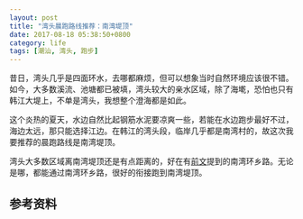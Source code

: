 ```yaml
---
layout: post
title: "湾头晨跑路线推荐：南湾堤顶"
date: 2017-08-18 05:38:50+0800
category: life
tags: [潮汕, 湾头, 跑步]
---
```


昔日，湾头几乎是四面环水，去哪都麻烦，但可以想象当时自然环境应该很不错。如今，大多数溪流、池塘都已被填，湾头较大的亲水区域，除了海墘，恐怕也只有韩江大堤上，不单是湾头，我想整个澄海都是如此。

这个炎热的夏天，水边自然比起钢筋水泥要凉爽一些，若能在水边跑步最好不过，海边太远，那只能选择江边。在韩江的湾头段，临岸几乎都是南湾村的，故这次我要推荐的晨跑路线是南湾堤顶。

湾头大多数区域离南湾堤顶还是有点距离的，好在有[前文](/run-around-sanwan.html)提到的南湾环乡路。无论是哪，都能通过南湾环乡路，很好的衔接跑到南湾堤顶。

## 参考资料

